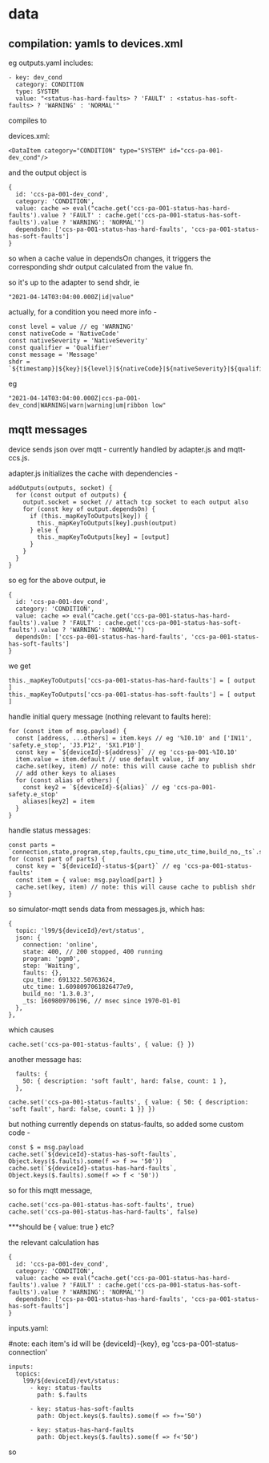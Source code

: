 # data

## compilation: yamls to devices.xml

eg outputs.yaml includes:

    - key: dev_cond
      category: CONDITION
      type: SYSTEM
      value: "<status-has-hard-faults> ? 'FAULT' : <status-has-soft-faults> ? 'WARNING' : 'NORMAL'"

compiles to

devices.xml:

    <DataItem category="CONDITION" type="SYSTEM" id="ccs-pa-001-dev_cond"/>

and the output object is

    {
      id: 'ccs-pa-001-dev_cond',
      category: 'CONDITION',
      value: cache => eval("cache.get('ccs-pa-001-status-has-hard-faults').value ? 'FAULT' : cache.get('ccs-pa-001-status-has-soft-faults').value ? 'WARNING': 'NORMAL'")
      dependsOn: ['ccs-pa-001-status-has-hard-faults', 'ccs-pa-001-status-has-soft-faults']
    }

so when a cache value in dependsOn changes, it triggers the corresponding shdr output calculated from the value fn.

so it's up to the adapter to send shdr, ie

    "2021-04-14T03:04:00.000Z|id|value"

actually, for a condition you need more info - 

    const level = value // eg 'WARNING'
    const nativeCode = 'NativeCode'
    const nativeSeverity = 'NativeSeverity'
    const qualifier = 'Qualifier'
    const message = 'Message'
    shdr = `${timestamp}|${key}|${level}|${nativeCode}|${nativeSeverity}|${qualifier}|${message}`

eg

    "2021-04-14T03:04:00.000Z|ccs-pa-001-dev_cond|WARNING|warn|warning|um|ribbon low"


## mqtt messages

device sends json over mqtt - currently handled by adapter.js and mqtt-ccs.js.

adapter.js initializes the cache with dependencies - 

    addOutputs(outputs, socket) {
      for (const output of outputs) {
        output.socket = socket // attach tcp socket to each output also
        for (const key of output.dependsOn) {
          if (this._mapKeyToOutputs[key]) {
            this._mapKeyToOutputs[key].push(output)
          } else {
            this._mapKeyToOutputs[key] = [output]
          }
        }
      }
    }

so eg for the above output, ie

    {
      id: 'ccs-pa-001-dev_cond',
      category: 'CONDITION',
      value: cache => eval("cache.get('ccs-pa-001-status-has-hard-faults').value ? 'FAULT' : cache.get('ccs-pa-001-status-has-soft-faults').value ? 'WARNING': 'NORMAL'")
      dependsOn: ['ccs-pa-001-status-has-hard-faults', 'ccs-pa-001-status-has-soft-faults']
    }

we get

    this._mapKeyToOutputs['ccs-pa-001-status-has-hard-faults'] = [ output ]
    this._mapKeyToOutputs['ccs-pa-001-status-has-soft-faults'] = [ output ]


handle initial query message (nothing relevant to faults here):

    for (const item of msg.payload) {
      const [address, ...others] = item.keys // eg '%I0.10' and ['IN11', 'safety.e_stop', 'J3.P12', 'SX1.P10']
      const key = `${deviceId}-${address}` // eg 'ccs-pa-001-%I0.10'
      item.value = item.default // use default value, if any
      cache.set(key, item) // note: this will cause cache to publish shdr
      // add other keys to aliases
      for (const alias of others) {
        const key2 = `${deviceId}-${alias}` // eg 'ccs-pa-001-safety.e_stop'
        aliases[key2] = item
      }
    }

handle status messages:

    const parts = `connection,state,program,step,faults,cpu_time,utc_time,build_no,_ts`.split(',')
    for (const part of parts) {
      const key = `${deviceId}-status-${part}` // eg 'ccs-pa-001-status-faults'
      const item = { value: msg.payload[part] }
      cache.set(key, item) // note: this will cause cache to publish shdr
    }

so simulator-mqtt sends data from messages.js, which has:

    {
      topic: 'l99/${deviceId}/evt/status',
      json: {
        connection: 'online',
        state: 400, // 200 stopped, 400 running
        program: 'pgm0',
        step: 'Waiting',
        faults: {},
        cpu_time: 691322.50763624,
        utc_time: 1.6098097061826477e9,
        build_no: '1.3.0.3',
        _ts: 1609809706196, // msec since 1970-01-01
      },
    },

which causes

    cache.set('ccs-pa-001-status-faults', { value: {} })

another message has:

      faults: {
        50: { description: 'soft fault', hard: false, count: 1 },
      },

    cache.set('ccs-pa-001-status-faults', { value: { 50: { description: 'soft fault', hard: false, count: 1 }} })

but nothing currently depends on status-faults, so added some custom code -

    const $ = msg.payload
    cache.set(`${deviceId}-status-has-soft-faults`, Object.keys($.faults).some(f => f >= '50'))
    cache.set(`${deviceId}-status-has-hard-faults`, Object.keys($.faults).some(f => f < '50'))

so for this mqtt message, 

    cache.set('ccs-pa-001-status-has-soft-faults', true)
    cache.set('ccs-pa-001-status-has-hard-faults', false)

***should be { value: true } etc?

the relevant calculation has 

    {
      id: 'ccs-pa-001-dev_cond',
      category: 'CONDITION',
      value: cache => eval("cache.get('ccs-pa-001-status-has-hard-faults').value ? 'FAULT' : cache.get('ccs-pa-001-status-has-soft-faults').value ? 'WARNING': 'NORMAL'")
      dependsOn: ['ccs-pa-001-status-has-hard-faults', 'ccs-pa-001-status-has-soft-faults']
    }




inputs.yaml:


#note: each item's id will be {deviceId}-{key}, eg 'ccs-pa-001-status-connection'

    inputs:
      topics:
        l99/${deviceId}/evt/status:
          - key: status-faults
            path: $.faults

          - key: status-has-soft-faults
            path: Object.keys($.faults).some(f => f>='50')

          - key: status-has-hard-faults
            path: Object.keys($.faults).some(f => f<'50')



so 


